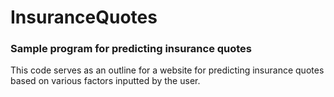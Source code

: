 # InsuranceQuotes

### Sample program for predicting insurance quotes



This code serves as an outline for a website for predicting insurance quotes based on various factors inputted by the user.
